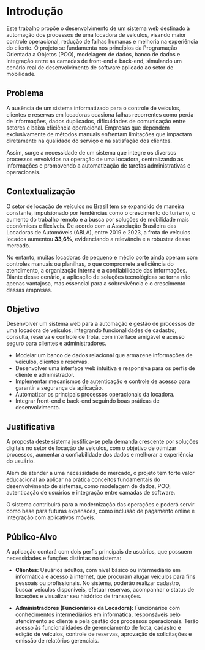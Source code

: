 # Introdução

Este trabalho propõe o desenvolvimento de um sistema web destinado à automação dos processos de uma locadora de veículos, visando maior controle operacional, redução de falhas humanas e melhoria na experiência do cliente. O projeto se fundamenta nos princípios da Programação Orientada a Objetos (POO), modelagem de dados, banco de dados e integração entre as camadas de front-end e back-end, simulando um cenário real de desenvolvimento de software aplicado ao setor de mobilidade.


## Problema

A ausência de um sistema informatizado para o controle de veículos, clientes e reservas em locadoras ocasiona falhas recorrentes como perda de informações, dados duplicados, dificuldades de comunicação entre setores e baixa eficiência operacional. Empresas que dependem exclusivamente de métodos manuais enfrentam limitações que impactam diretamente na qualidade do serviço e na satisfação dos clientes.

Assim, surge a necessidade de um sistema que integre os diversos processos envolvidos na operação de uma locadora, centralizando as informações e promovendo a automatização de tarefas administrativas e operacionais.

## Contextualização

O setor de locação de veículos no Brasil tem se expandido de maneira constante, impulsionado por tendências como o crescimento do turismo, o aumento do trabalho remoto e a busca por soluções de mobilidade mais econômicas e flexíveis. De acordo com a Associação Brasileira das Locadoras de Automóveis (ABLA), entre 2019 e 2023, a frota de veículos locados aumentou **33,6%**, evidenciando a relevância e a robustez desse mercado.

No entanto, muitas locadoras de pequeno e médio porte ainda operam com controles manuais ou planilhas, o que compromete a eficiência do atendimento, a organização interna e a confiabilidade das informações. Diante desse cenário, a aplicação de soluções tecnológicas se torna não apenas vantajosa, mas essencial para a sobrevivência e o crescimento dessas empresas.

## Objetivo

Desenvolver um sistema web para a automação e gestão de processos de uma locadora de veículos, integrando funcionalidades de cadastro, consulta, reserva e controle de frota, com interface amigável e acesso seguro para clientes e administradores.

- Modelar um banco de dados relacional que armazene informações de veículos, clientes e reservas.
- Desenvolver uma interface web intuitiva e responsiva para os perfis de cliente e administrador.
- Implementar mecanismos de autenticação e controle de acesso para garantir a segurança da aplicação.
- Automatizar os principais processos operacionais da locadora.
- Integrar front-end e back-end seguindo boas práticas de desenvolvimento.

## Justificativa

A proposta deste sistema justifica-se pela demanda crescente por soluções digitais no setor de locação de veículos, com o objetivo de otimizar processos, aumentar a confiabilidade dos dados e melhorar a experiência do usuário.

Além de atender a uma necessidade do mercado, o projeto tem forte valor educacional ao aplicar na prática conceitos fundamentais do desenvolvimento de sistemas, como modelagem de dados, POO, autenticação de usuários e integração entre camadas de software.

O sistema contribuirá para a modernização das operações e poderá servir como base para futuras expansões, como inclusão de pagamento online e integração com aplicativos móveis.

## Público-Alvo  

A aplicação contará com dois perfis principais de usuários, que possuem necessidades e funções distintas no sistema:

- **Clientes:** Usuários adultos, com nível básico ou intermediário em informática e acesso à internet, que procuram alugar veículos para fins pessoais ou profissionais. No sistema, poderão realizar cadastro, buscar veículos disponíveis, efetuar reservas, acompanhar o status de locações e visualizar seu histórico de transações.

- **Administradores (Funcionários da Locadora):** Funcionários com conhecimentos intermediários em informática, responsáveis pelo atendimento ao cliente e pela gestão dos processos operacionais. Terão acesso às funcionalidades de gerenciamento de frota, cadastro e edição de veículos, controle de reservas, aprovação de solicitações e emissão de relatórios gerenciais.
